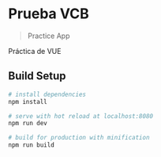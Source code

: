 # Prueba VCB

> Practice App

Práctica de VUE

## Build Setup

```bash
# install dependencies
npm install

# serve with hot reload at localhost:8080
npm run dev

# build for production with minification
npm run build
```
